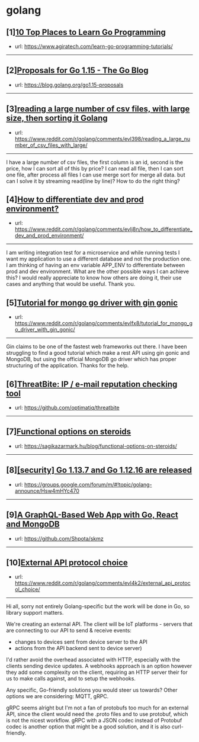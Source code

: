 # golang
## [1][10 Top Places to Learn Go Programming](https://www.reddit.com/r/golang/comments/evm28e/10_top_places_to_learn_go_programming/)
- url: https://www.agiratech.com/learn-go-programming-tutorials/
---

## [2][Proposals for Go 1.15 - The Go Blog](https://www.reddit.com/r/golang/comments/eva9qo/proposals_for_go_115_the_go_blog/)
- url: https://blog.golang.org/go1.15-proposals
---

## [3][reading a large number of csv files, with large size, then sorting it Golang](https://www.reddit.com/r/golang/comments/evl398/reading_a_large_number_of_csv_files_with_large/)
- url: https://www.reddit.com/r/golang/comments/evl398/reading_a_large_number_of_csv_files_with_large/
---
I have a large number of csv files, the first column is an id, second is the price, how I can sort all of this by price? I can read all file, then I can sort one file, after process all files I can use merge sort for merge all data. but can I solve it by streaming read(line by line)? How to do the right thing?
## [4][How to differentiate dev and prod environment?](https://www.reddit.com/r/golang/comments/evlj8n/how_to_differentiate_dev_and_prod_environment/)
- url: https://www.reddit.com/r/golang/comments/evlj8n/how_to_differentiate_dev_and_prod_environment/
---
I am writing integration test for a microservice and while running tests I want my application to use a different database and not the production one. I am thinking of having an env variable APP\_ENV to differentiate between prod and dev environment.  What are the other possible ways I can achieve this? I would really appreciate to know how others are doing it, their use cases and anything that would be useful. Thank you.
## [5][Tutorial for mongo go driver with gin gonic](https://www.reddit.com/r/golang/comments/evlfx8/tutorial_for_mongo_go_driver_with_gin_gonic/)
- url: https://www.reddit.com/r/golang/comments/evlfx8/tutorial_for_mongo_go_driver_with_gin_gonic/
---
Gin claims to be one of the fastest web frameworks out there. I have been struggling to find a good tutorial which make a rest API using gin gonic and MongoDB, but using the official MongoDB go driver which has proper structuring of the application. Thanks for the help.
## [6][ThreatBite: IP / e-mail reputation checking tool](https://www.reddit.com/r/golang/comments/evk8j7/threatbite_ip_email_reputation_checking_tool/)
- url: https://github.com/optimatiq/threatbite
---

## [7][Functional options on steroids](https://www.reddit.com/r/golang/comments/ev863i/functional_options_on_steroids/)
- url: https://sagikazarmark.hu/blog/functional-options-on-steroids/
---

## [8][[security] Go 1.13.7 and Go 1.12.16 are released](https://www.reddit.com/r/golang/comments/ev893f/security_go_1137_and_go_11216_are_released/)
- url: https://groups.google.com/forum/m/#!topic/golang-announce/Hsw4mHYc470
---

## [9][A GraphQL-Based Web App with Go, React and MongoDB](https://www.reddit.com/r/golang/comments/ev9z0m/a_graphqlbased_web_app_with_go_react_and_mongodb/)
- url: https://github.com/Shpota/skmz
---

## [10][External API protocol choice](https://www.reddit.com/r/golang/comments/evl4k2/external_api_protocol_choice/)
- url: https://www.reddit.com/r/golang/comments/evl4k2/external_api_protocol_choice/
---
Hi all, sorry not entirely Golang-specific but the work will be done in Go, so library support matters.

We're creating an external API. The client will be IoT platforms - servers that are connecting to our API to send &amp; receive events:

- changes to devices sent from device server to the API
- actions from the API backend sent to device server)

I'd rather avoid the overhead associated with HTTP, especially with the clients sending device updates. A webhooks approach is an option however they add some complexity on the client, requiring an HTTP server their for us to make calls against, and to setup the webhooks.

Any specific, Go-friendly solutions you would steer us towards? Other options we are considering: MQTT, gRPC.

gRPC seems alright but I'm not a fan of protobufs too much for an external API, since the client would need the .proto files and to use protobuf, which is not the nicest workflow. gRPC with a JSON codec instead of Protobuf codec is another option that might be a good solution, and it is also curl-friendly.
